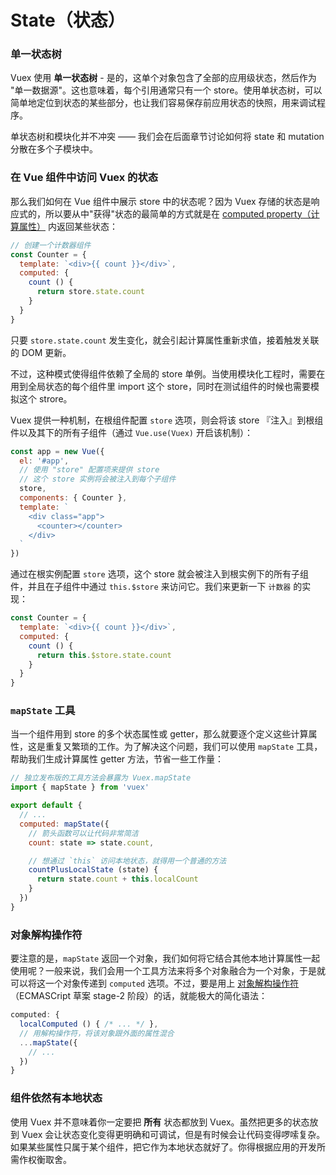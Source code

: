 # State（状态）

### 单一状态树

Vuex 使用 **单一状态树** - 是的，这单个对象包含了全部的应用级状态，然后作为 "单一数据源"。这也意味着，每个引用通常只有一个 store。使用单状态树，可以简单地定位到状态的某些部分，也让我们容易保存前应用状态的快照，用来调试程序。

单状态树和模块化并不冲突 —— 我们会在后面章节讨论如何将 state 和 mutation 分散在多个子模块中。

### 在 Vue 组件中访问 Vuex 的状态

那么我们如何在 Vue 组件中展示 store 中的状态呢？因为 Vuex 存储的状态是响应式的，所以要从中"获得"状态的最简单的方式就是在 [computed property（计算属性）](http://vuejs.org/guide/computed.html) 内返回某些状态：

``` js
// 创建一个计数器组件
const Counter = {
  template: `<div>{{ count }}</div>`,
  computed: {
    count () {
      return store.state.count
    }
  }
}
```

只要 `store.state.count` 发生变化，就会引起计算属性重新求值，接着触发关联的 DOM 更新。

不过，这种模式使得组件依赖了全局的 store 单例。当使用模块化工程时，需要在用到全局状态的每个组件里 import 这个 store，同时在测试组件的时候也需要模拟这个 strore。

Vuex 提供一种机制，在根组件配置 `store` 选项，则会将该 store 『注入』到根组件以及其下的所有子组件（通过 `Vue.use(Vuex)` 开启该机制）：

``` js
const app = new Vue({
  el: '#app',
  // 使用 "store" 配置项来提供 store
  // 这个 store 实例将会被注入到每个子组件
  store,
  components: { Counter },
  template: `
    <div class="app">
      <counter></counter>
    </div>
  `
})
```

通过在根实例配置 `store` 选项，这个 store 就会被注入到根实例下的所有子组件，并且在子组件中通过 `this.$store` 来访问它。我们来更新一下 `计数器` 的实现：

``` js
const Counter = {
  template: `<div>{{ count }}</div>`,
  computed: {
    count () {
      return this.$store.state.count
    }
  }
}
```

### `mapState` 工具

当一个组件用到 store 的多个状态属性或 getter，那么就要逐个定义这些计算属性，这是重复又繁琐的工作。为了解决这个问题，我们可以使用 `mapState` 工具，帮助我们生成计算属性 getter 方法，节省一些工作量：

``` js
// 独立发布版的工具方法会暴露为 Vuex.mapState
import { mapState } from 'vuex'

export default {
  // ...
  computed: mapState({
    // 箭头函数可以让代码非常简洁
    count: state => state.count,

    // 想通过 `this` 访问本地状态，就得用一个普通的方法
    countPlusLocalState (state) {
      return state.count + this.localCount
    }
  })
}
```

### 对象解构操作符

要注意的是，`mapState` 返回一个对象，我们如何将它结合其他本地计算属性一起使用呢？一般来说，我们会用一个工具方法来将多个对象融合为一个对象，于是就可以将这一个对象传递到 `computed` 选项。不过，要是用上 [对象解构操作符](https://github.com/sebmarkbage/ecmascript-rest-spread)（ECMASCript 草案 stage-2 阶段）的话，就能极大的简化语法：

``` js
computed: {
  localComputed () { /* ... */ },
  // 用解构操作符，将该对象跟外面的属性混合
  ...mapState({
    // ...
  })
}
```

### 组件依然有本地状态

使用 Vuex 并不意味着你一定要把 **所有** 状态都放到 Vuex。虽然把更多的状态放到 Vuex 会让状态变化变得更明确和可调试，但是有时候会让代码变得啰嗦复杂。如果某些属性只属于某个组件，把它作为本地状态就好了。你得根据应用的开发所需作权衡取舍。
